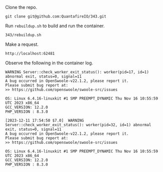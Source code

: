 Clone the repo.
```shell
git clone git@github.com:QuantafireIO/343.git
```
Run `rebuildup.sh` to build and run the container.
```shell
343/rebuildup.sh
```
Make a request.
```
http://localhost:62481
```
Observe the following in the container log.
```
WARNING	Server::check_worker_exit_status(): worker(pid=17, id=1) abnormal exit, status=0, signal=11
A bug occurred in OpenSwoole-v22.1.2, please report it.
Please submit bug report at:
>> https://github.com/openswoole/swoole-src/issues 

OS: Linux 6.4.16-linuxkit #1 SMP PREEMPT_DYNAMIC Thu Nov 16 10:55:59 UTC 2023 x86_64
GCC_VERSION: 12.2.0
PHP_VERSION : 8.3.0

[2023-12-11 17:54:50 $7.0]	WARNING	Server::check_worker_exit_status(): worker(pid=32, id=1) abnormal exit, status=0, signal=11
A bug occurred in OpenSwoole-v22.1.2, please report it.
Please submit bug report at:
>> https://github.com/openswoole/swoole-src/issues 

OS: Linux 6.4.16-linuxkit #1 SMP PREEMPT_DYNAMIC Thu Nov 16 10:55:59 UTC 2023 x86_64
GCC_VERSION: 12.2.0
PHP_VERSION : 8.3.0
```
